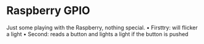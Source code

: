 # Raspberry GPIO
Just some playing with the Raspberry, nothing special.
•	Firsttry: will flicker a light
•	Second: reads a button and lights a light if the button is pushed
